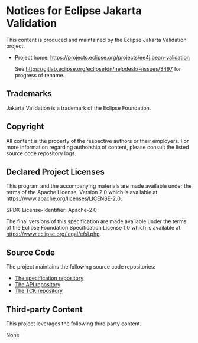 # Notices for Eclipse Jakarta Validation

This content is produced and maintained by the Eclipse Jakarta Validation
project.

* Project home: https://projects.eclipse.org/projects/ee4j.bean-validation

   See https://gitlab.eclipse.org/eclipsefdn/helpdesk/-/issues/3497 for progress of rename.

## Trademarks

 Jakarta Validation is a trademark of the Eclipse Foundation.

## Copyright

All content is the property of the respective authors or their employers. For
more information regarding authorship of content, please consult the listed
source code repository logs.

## Declared Project Licenses

This program and the accompanying materials are made available under the terms
of the Apache License, Version 2.0 which is available at
https://www.apache.org/licenses/LICENSE-2.0.

SPDX-License-Identifier: Apache-2.0

The final versions of this specification are made available under the terms of
the Eclipse Foundation Specification License 1.0 which is available at
https://www.eclipse.org/legal/efsl.php.

## Source Code

The project maintains the following source code repositories:

* [The specification repository](https://github.com/jakartaee/validation-spec)
* [The API repository](https://github.com/jakartaee/validation)
* [The TCK repository](https://github.com/jakartaee/validation-tck)

## Third-party Content

This project leverages the following third party content.

None

